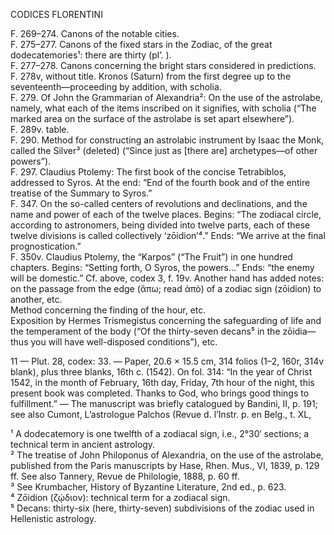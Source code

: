 CODICES FLORENTINI

F. 269–274. Canons of the notable cities.  
F. 275–277. Canons of the fixed stars in the Zodiac, of the great dodecatemories¹: there are thirty (pl’. <sic>).  
F. 277–278. Canons concerning the bright stars considered in predictions.  
F. 278v, without title. Kronos (Saturn) from the first degree up to the seventeenth—proceeding by addition, with scholia.  
F. 279. Of John the Grammarian of Alexandria²: On the use of the astrolabe, namely, what each of the items inscribed on it signifies, with scholia (“The marked area on the surface of the astrolabe is set apart elsewhere”).  
F. 289v. table.  
F. 290. Method for constructing an astrolabic instrument by Isaac the Monk, called the Silver³ (deleted) (“Since just as [there are] archetypes—of other powers”).  
F. 297. Claudius Ptolemy: The first book of the concise Tetrabiblos, addressed to Syros. At the end: “End of the fourth book and of the entire treatise of the Summary to Syros.”  
F. 347. On the so-called centers of revolutions and declinations, and the name and power of each of the twelve places. Begins: “The zodiacal circle, according to astronomers, being divided into twelve parts, each of these twelve divisions is called collectively ‘zōidion’⁴.” Ends: “We arrive at the final prognostication.”  
F. 350v. Claudius Ptolemy, the “Karpos” (“The Fruit”) in one hundred chapters. Begins: “Setting forth, O Syros, the powers...” Ends: “the enemy will be domestic.” Cf. above, codex 3, f. 19v. Another hand has added notes: on the passage from the edge (ἄπω; read ἀπὸ) of a zodiac sign (zōidion) to another, etc.  
Method concerning the finding of the hour, etc.  
Exposition by Hermes Trismegistus concerning the safeguarding of life and the temperament of the body (“Of the thirty-seven decans⁵ in the zōidia—thus you will have well-disposed conditions”), etc.

11 — Plut. 28, codex: 33. — Paper, 20.6 × 15.5 cm, 314 folios (1–2, 160r, 314v blank), plus three blanks, 16th c. (1542). On fol. 314: “In the year of Christ 1542, in the month of February, 16th day, Friday, 7th hour of the night, this present book was completed. Thanks to God, who brings good things to fulfillment.” — The manuscript was briefly catalogued by Bandini, II, p. 191; see also Cumont, L’astrologue Palchos (Revue d. l’Instr. p. en Belg., t. XL,

¹ A dodecatemory is one twelfth of a zodiacal sign, i.e., 2°30′ sections; a technical term in ancient astrology.  
² The treatise of John Philoponus of Alexandria, on the use of the astrolabe, published from the Paris manuscripts by Hase, Rhen. Mus., VI, 1839, p. 129 ff. See also Tannery, Revue de Philologie, 1888, p. 60 ff.  
³ See Krumbacher, History of Byzantine Literature, 2nd ed., p. 623.  
⁴ Zōidion (ζῴδιον): technical term for a zodiacal sign.  
⁵ Decans: thirty-six (here, thirty-seven) subdivisions of the zodiac used in Hellenistic astrology.